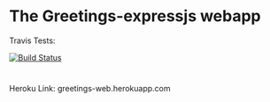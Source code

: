 # The Greetings-expressjs webapp

Travis Tests:

[![Build Status](https://travis-ci.org/Plenis/greetings-expressjs.svg?branch=master)](https://travis-ci.org/Plenis/greetings-expressjs)

#
#
Heroku Link: greetings-web.herokuapp.com




